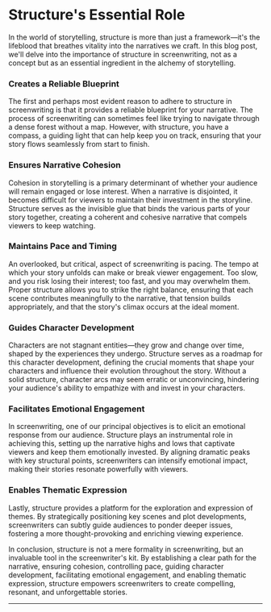 # Structure's Essential Role

In the world of storytelling, structure is more than just a framework—it's the lifeblood that breathes vitality into the narratives we craft. In this blog post, we'll delve into the importance of structure in screenwriting, not as a concept but as an essential ingredient in the alchemy of storytelling.

### Creates a Reliable Blueprint

The first and perhaps most evident reason to adhere to structure in screenwriting is that it provides a reliable blueprint for your narrative. The process of screenwriting can sometimes feel like trying to navigate through a dense forest without a map. However, with structure, you have a compass, a guiding light that can help keep you on track, ensuring that your story flows seamlessly from start to finish.

### Ensures Narrative Cohesion

Cohesion in storytelling is a primary determinant of whether your audience will remain engaged or lose interest. When a narrative is disjointed, it becomes difficult for viewers to maintain their investment in the storyline. Structure serves as the invisible glue that binds the various parts of your story together, creating a coherent and cohesive narrative that compels viewers to keep watching.

### Maintains Pace and Timing

An overlooked, but critical, aspect of screenwriting is pacing. The tempo at which your story unfolds can make or break viewer engagement. Too slow, and you risk losing their interest; too fast, and you may overwhelm them. Proper structure allows you to strike the right balance, ensuring that each scene contributes meaningfully to the narrative, that tension builds appropriately, and that the story's climax occurs at the ideal moment.

### Guides Character Development

Characters are not stagnant entities—they grow and change over time, shaped by the experiences they undergo. Structure serves as a roadmap for this character development, defining the crucial moments that shape your characters and influence their evolution throughout the story. Without a solid structure, character arcs may seem erratic or unconvincing, hindering your audience's ability to empathize with and invest in your characters.

### Facilitates Emotional Engagement

In screenwriting, one of our principal objectives is to elicit an emotional response from our audience. Structure plays an instrumental role in achieving this, setting up the narrative highs and lows that captivate viewers and keep them emotionally invested. By aligning dramatic peaks with key structural points, screenwriters can intensify emotional impact, making their stories resonate powerfully with viewers.

### Enables Thematic Expression

Lastly, structure provides a platform for the exploration and expression of themes. By strategically positioning key scenes and plot developments, screenwriters can subtly guide audiences to ponder deeper issues, fostering a more thought-provoking and enriching viewing experience.

In conclusion, structure is not a mere formality in screenwriting, but an invaluable tool in the screenwriter's kit. By establishing a clear path for the narrative, ensuring cohesion, controlling pace, guiding character development, facilitating emotional engagement, and enabling thematic expression, structure empowers screenwriters to create compelling, resonant, and unforgettable stories.

---
